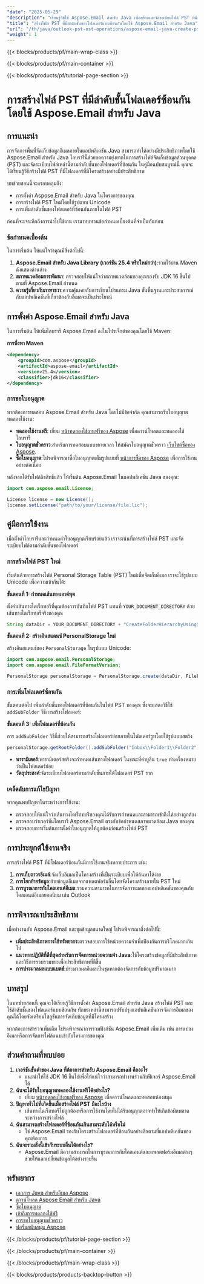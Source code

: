 ```yaml
---
"date": "2025-05-29"
"description": "เรียนรู้วิธีใช้ Aspose.Email สำหรับ Java เพื่อสร้างและจัดระเบียบไฟล์ PST ที่มีลำดับชั้นของโฟลเดอร์แบบซ้อนกันในแอปพลิเคชัน Java ของคุณ"
"title": "สร้างไฟล์ PST ที่มีลำดับชั้นของโฟลเดอร์แบบซ้อนกันโดยใช้ Aspose.Email สำหรับ Java"
"url": "/th/java/outlook-pst-ost-operations/aspose-email-java-create-pst-folders-hierarchy/"
"weight": 1
---
```


{{< blocks/products/pf/main-wrap-class >}}

{{< blocks/products/pf/main-container >}}

{{< blocks/products/pf/tutorial-page-section >}}
# การสร้างไฟล์ PST ที่มีลำดับชั้นโฟลเดอร์ซ้อนกันโดยใช้ Aspose.Email สำหรับ Java

## การแนะนำ

การจัดการพื้นที่จัดเก็บข้อมูลอีเมลภายในแอปพลิเคชัน Java สามารถทำได้อย่างมีประสิทธิภาพโดยใช้ Aspose.Email สำหรับ Java ไลบรารีนี้ช่วยลดความยุ่งยากในการสร้างไฟล์จัดเก็บข้อมูลส่วนบุคคล (PST) และจัดระเบียบไฟล์เหล่านี้ตามลำดับชั้นของโฟลเดอร์ที่ซ้อนกัน ในคู่มือฉบับสมบูรณ์นี้ คุณจะได้เรียนรู้วิธีสร้างไฟล์ PST ที่มีโฟลเดอร์ที่มีโครงสร้างอย่างมีประสิทธิภาพ

บทช่วยสอนนี้จะครอบคลุมถึง:
- การตั้งค่า Aspose.Email สำหรับ Java ในโครงการของคุณ
- การสร้างไฟล์ PST ใหม่โดยใช้รูปแบบ Unicode
- การเพิ่มลำดับชั้นของโฟลเดอร์ที่ซ้อนกันภายในไฟล์ PST

ก่อนที่จะเจาะลึกถึงการนำไปใช้งาน เรามาทบทวนข้อกำหนดเบื้องต้นที่จำเป็นกันก่อน

### ข้อกำหนดเบื้องต้น

ในการเริ่มต้น ให้แน่ใจว่าคุณมีสิ่งต่อไปนี้:
1. **Aspose.Email สำหรับ Java Library (เวอร์ชัน 25.4 หรือใหม่กว่า)**:รวมไว้ผ่าน Maven ดังแสดงด้านล่าง
2. **สภาพแวดล้อมการพัฒนา**: ตรวจสอบให้แน่ใจว่าสภาพแวดล้อมของคุณรองรับ JDK 16 ขึ้นไป ตามที่ Aspose.Email กำหนด
3. **ความรู้เกี่ยวกับภาษาชวา**:ความคุ้นเคยกับการเขียนโปรแกรม Java ขั้นพื้นฐานและประสบการณ์กับแอปพลิเคชันที่เกี่ยวข้องกับอีเมลจะเป็นประโยชน์

## การตั้งค่า Aspose.Email สำหรับ Java

ในการเริ่มต้น ให้เพิ่มไลบรารี Aspose.Email ลงในโปรเจ็กต์ของคุณโดยใช้ Maven:

**การพึ่งพา Maven**

```xml
<dependency>
    <groupId>com.aspose</groupId>
    <artifactId>aspose-email</artifactId>
    <version>25.4</version>
    <classifier>jdk16</classifier>
</dependency>
```

### การขอใบอนุญาต

หากต้องการทดสอบ Aspose.Email สำหรับ Java โดยไม่มีข้อจำกัด คุณสามารถรับใบอนุญาตทดลองใช้งาน:
- **ทดลองใช้งานฟรี**: เยี่ยม [หน้าทดลองใช้งานฟรีของ Aspose](https://releases.aspose.com/email/java/) เพื่อดาวน์โหลดและทดลองใช้ไลบรารี
- **ใบอนุญาตชั่วคราว**:สำหรับการทดสอบแบบขยายเวลา ให้สมัครใบอนุญาตชั่วคราว [เว็บไซต์ซื้อของ Aspose](https://purchase-aspose.com/temporary-license/).
- **ซื้อใบอนุญาต**:โปรดพิจารณาซื้อใบอนุญาตเต็มรูปแบบที่ [หน้าการซื้อของ Aspose](https://purchase.aspose.com/buy) เพื่อการใช้งานอย่างต่อเนื่อง

หลังจากได้รับไฟล์ลิขสิทธิ์แล้ว ให้เริ่มต้น Aspose.Email ในแอปพลิเคชัน Java ของคุณ:

```java
import com.aspose.email.License;

License license = new License();
license.setLicense("path/to/your/license/file.lic");
```

## คู่มือการใช้งาน

เมื่อตั้งค่าไลบรารีและกำหนดค่าใบอนุญาตเรียบร้อยแล้ว เราจะเน้นที่การสร้างไฟล์ PST และจัดระเบียบไฟล์ตามลำดับชั้นของโฟลเดอร์

### การสร้างไฟล์ PST ใหม่

เริ่มต้นด้วยการสร้างไฟล์ Personal Storage Table (PST) ใหม่เพื่อจัดเก็บอีเมล เราจะใช้รูปแบบ Unicode เพื่อความเข้ากันได้:

**ขั้นตอนที่ 1: กำหนดเส้นทางเอาต์พุต**

ตั้งค่าเส้นทางไดเร็กทอรีที่คุณต้องการบันทึกไฟล์ PST แทนที่ `YOUR_DOCUMENT_DIRECTORY` ด้วยเส้นทางไดเร็กทอรีจริงของคุณ

```java
String dataDir = YOUR_DOCUMENT_DIRECTORY + "CreateFolderHierarchyUsingStringNotation.pst";
```

**ขั้นตอนที่ 2: สร้างอินสแตนซ์ PersonalStorage ใหม่**

สร้างอินสแตนซ์ของ `PersonalStorage` ในรูปแบบ Unicode:

```java
import com.aspose.email.PersonalStorage;
import com.aspose.email.FileFormatVersion;

PersonalStorage personalStorage = PersonalStorage.create(dataDir, FileFormatVersion.Unicode);
```

### การเพิ่มโฟลเดอร์ซ้อนกัน

ขั้นตอนต่อไป เพิ่มลำดับชั้นของโฟลเดอร์ที่ซ้อนกันในไฟล์ PST ของคุณ ซึ่งจะแสดงวิธีใช้ `addSubFolder` วิธีการสร้างโฟลเดอร์:

**ขั้นตอนที่ 3: เพิ่มโฟลเดอร์ที่ซ้อนกัน**

การ `addSubFolder` วิธีนี้ช่วยให้สามารถสร้างโฟลเดอร์ย่อยภายในโฟลเดอร์รูทโดยใช้รูปแบบสตริง

```java
personalStorage.getRootFolder().addSubFolder("Inbox\\Folder1\\Folder2");
```

- **พารามิเตอร์**:พารามิเตอร์สตริงจะกำหนดเส้นทางโฟลเดอร์ ในขณะที่ค่าบูลีน `true` ทำเครื่องหมายว่าเป็นโฟลเดอร์ย่อย
- **วัตถุประสงค์**:จัดระเบียบโฟลเดอร์ตามลำดับชั้นภายใต้โฟลเดอร์ PST ราก

### เคล็ดลับการแก้ไขปัญหา

หากคุณพบปัญหาในระหว่างการใช้งาน:
- ตรวจสอบให้แน่ใจว่าเส้นทางไดเร็กทอรีของคุณได้รับการกำหนดและสามารถเข้าถึงได้อย่างถูกต้อง
- ตรวจสอบว่าเวอร์ชันไลบรารี Aspose.Email ตรงกับข้อกำหนดสภาพแวดล้อม Java ของคุณ
- ตรวจสอบการเริ่มต้นการตั้งค่าใบอนุญาตให้ถูกต้องก่อนสร้างไฟล์ PST

## การประยุกต์ใช้งานจริง

การสร้างไฟล์ PST ที่มีโฟลเดอร์ซ้อนกันมีการใช้งานจริงหลายประการ เช่น:
1. **การเก็บถาวรอีเมล์**:จัดเก็บอีเมลเป็นโครงสร้างที่เป็นระเบียบเพื่อให้ค้นหาได้ง่าย
2. **การโยกย้ายข้อมูล**:ย้ายข้อมูลอีเมลจากแพลตฟอร์มอื่นโดยจัดโครงสร้างภายใน PST ใหม่
3. **การบูรณาการกับไคลเอนต์อีเมล**:รวมความสามารถในการจัดการเมลของแอปพลิเคชันของคุณกับไคลเอนต์อีเมลยอดนิยม เช่น Outlook

## การพิจารณาประสิทธิภาพ

เมื่อทำงานกับ Aspose.Email และชุดข้อมูลขนาดใหญ่ โปรดพิจารณาสิ่งต่อไปนี้:
- **เพิ่มประสิทธิภาพการใช้ทรัพยากร**:ตรวจสอบการใช้หน่วยความจำเพื่อป้องกันการบริโภคมากเกินไป
- **แนวทางปฏิบัติที่ดีที่สุดสำหรับการจัดการหน่วยความจำ Java**:ใช้โครงสร้างข้อมูลที่มีประสิทธิภาพและวิธีการรวบรวมขยะเพื่อประสิทธิภาพที่ดีขึ้น
- **การประมวลผลแบบแบตช์**:ประมวลผลอีเมลเป็นชุดหากต้องจัดการกับข้อมูลปริมาณมาก

## บทสรุป

ในบทช่วยสอนนี้ คุณจะได้เรียนรู้วิธีการตั้งค่า Aspose.Email สำหรับ Java สร้างไฟล์ PST และใช้ลำดับชั้นของโฟลเดอร์แบบซ้อนกัน ทักษะเหล่านี้สามารถปรับปรุงแอปพลิเคชันการจัดการอีเมลของคุณได้โดยจัดเตรียมโซลูชันการจัดเก็บข้อมูลที่มีโครงสร้าง

หากต้องการสำรวจเพิ่มเติม โปรดพิจารณาการรวมฟังก์ชัน Aspose.Email เพิ่มเติม เช่น การแปลงอีเมลหรือการจัดการไฟล์แนบเข้ากับโครงการของคุณ

## ส่วนคำถามที่พบบ่อย

1. **เวอร์ชันขั้นต่ำของ Java ที่ต้องการสำหรับ Aspose.Email คืออะไร**
   - แนะนำให้ใช้ JDK 16 ขึ้นไปเพื่อให้แน่ใจว่าสามารถทำงานร่วมกับฟีเจอร์ Aspose.Email ได้
2. **ฉันจะได้รับใบอนุญาตทดลองใช้งานฟรีได้อย่างไร?**
   - เยี่ยม [หน้าทดลองใช้งานฟรีของ Aspose](https://releases.aspose.com/email/java/) เพื่อดาวน์โหลดและทดสอบห้องสมุด
3. **ปัญหาทั่วไปที่เกิดขึ้นเมื่อสร้างไฟล์ PST มีอะไรบ้าง**
   - เส้นทางไดเร็กทอรีไม่ถูกต้องหรือการใช้งานโดยไม่ได้รับอนุญาตอาจทำให้เกิดข้อผิดพลาดระหว่างการสร้างไฟล์
4. **ฉันสามารถสร้างโฟลเดอร์ที่ซ้อนกันเกินสามระดับได้หรือไม่**
   - ใช่ Aspose.Email รองรับโครงสร้างโฟลเดอร์ที่ซ้อนกันอย่างลึกตามที่แอปพลิเคชันของคุณต้องการ
5. **ฉันจะรวมสิ่งนี้เข้ากับระบบอื่นได้อย่างไร?**
   - Aspose.Email มีความสามารถในการบูรณาการกับไคลเอนต์และแพลตฟอร์มอีเมลต่างๆ ช่วยให้แลกเปลี่ยนข้อมูลได้อย่างราบรื่น

## ทรัพยากร

- [เอกสาร Java สำหรับอีเมล Aspose](https://reference.aspose.com/email/java/)
- [ดาวน์โหลด Aspose Email สำหรับ Java](https://releases.aspose.com/email/java/)
- [ซื้อใบอนุญาต](https://purchase.aspose.com/buy)
- [เข้าถึงการทดลองใช้ฟรี](https://releases.aspose.com/email/java/)
- [การขอใบอนุญาตชั่วคราว](https://purchase.aspose.com/temporary-license/)
- [ฟอรั่มสนับสนุน Aspose](https://forum.aspose.com/c/email/10)

{{< /blocks/products/pf/tutorial-page-section >}}

{{< /blocks/products/pf/main-container >}}

{{< /blocks/products/pf/main-wrap-class >}}

{{< blocks/products/products-backtop-button >}}